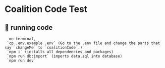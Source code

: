 # Coalition Code Test

## :running: running code

```shell
  on terminal,
 `cp .env.example .env` (Go to the .env file and change the parts that say `changeMe` to `coalitionCode`.)
 `npm i` (installs all dependencies and packages)
 `npm run db:import` (imports data.sql into database)
 `npm run dev`
```
